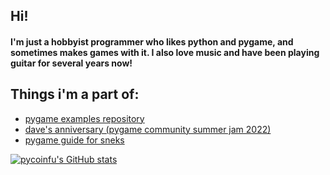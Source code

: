 <h2>Hi!</h2>
<h4>I'm just a hobbyist programmer who likes python and pygame, and sometimes makes games with it. I also love music and have been playing guitar for several years now!</h4>

<h2>Things i'm a part of:</h2>
<ul>
    <li><a href="https://github.com/Matiiss/pygame_examples">pygame examples repository</a></li>
    <li><a href="https://github.com/blankRiot96/Daves-Anniversary">dave's anniversary (pygame community summer jam 2022)</a></li>
    <li><a href="https://github.com/pygame-guide-for-sneks/pygame-guide-for-sneks.github.io">pygame guide for sneks</a></li>
</ul>

[![pycoinfu's GitHub stats](https://github-readme-stats.vercel.app/api?username=pycoinfu&hide=stars&count_private=true&show_icons=true&theme=tokyonight&hide_border=true)](https://github.com/anuraghazra/github-readme-stats)
